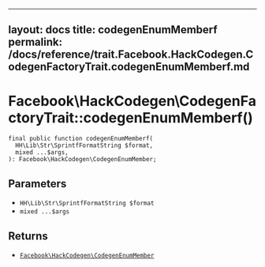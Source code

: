 
***

layout: docs
title: codegenEnumMemberf
permalink: /docs/reference/trait.Facebook.HackCodegen.CodegenFactoryTrait.codegenEnumMemberf.md
---







# Facebook\\HackCodegen\\CodegenFactoryTrait::codegenEnumMemberf()




``` Hack
final public function codegenEnumMemberf(
  HH\Lib\Str\SprintfFormatString $format,
  mixed ...$args,
): Facebook\HackCodegen\CodegenEnumMember;
```




## Parameters




- ` HH\Lib\Str\SprintfFormatString $format `
- ` mixed ...$args `




## Returns




+ [` Facebook\HackCodegen\CodegenEnumMember `](<class.Facebook.HackCodegen.CodegenEnumMember.md>)